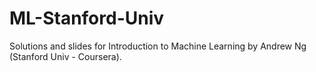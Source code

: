 # ML-Stanford-Univ

Solutions and slides for Introduction to Machine Learning by Andrew Ng (Stanford Univ - Coursera).
